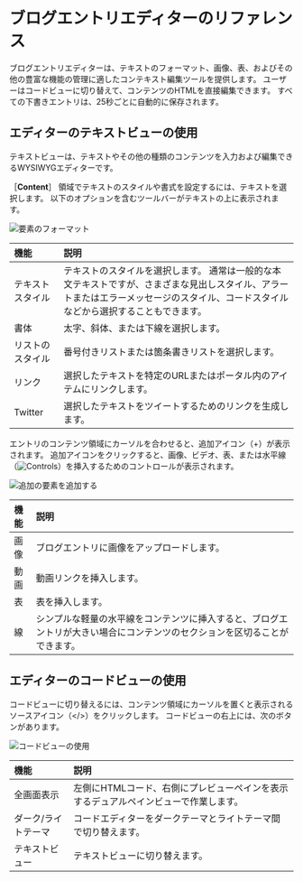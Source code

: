 # ブログエントリエディターのリファレンス

ブログエントリエディターは、テキストのフォーマット、画像、表、およびその他の豊富な機能の管理に適したコンテキスト編集ツールを提供します。 ユーザーはコードビューに切り替えて、コンテンツのHTMLを直接編集できます。 すべての下書きエントリは、25秒ごとに自動的に保存されます。

<a name="using-the-editors-text-view" />

## エディターのテキストビューの使用

テキストビューは、テキストやその他の種類のコンテンツを入力および編集できるWYSIWYGエディターです。

［**Content**］ 領域でテキストのスタイルや書式を設定するには、テキストを選択します。 以下のオプションを含むツールバーがテキストの上に表示されます。

![要素のフォーマット](./blog-entry-editor-reference/images/01.png)

| 機能       | 説明                                                                                          |
| :--- | :--- |
| テキストスタイル | テキストのスタイルを選択します。 通常は一般的な本文テキストですが、さまざまな見出しスタイル、アラートまたはエラーメッセージのスタイル、コードスタイルなどから選択することもできます。 |
| 書体       | 太字、斜体、または下線を選択します。                                                                          |
| リストのスタイル | 番号付きリストまたは箇条書きリストを選択します。                                                                    |
| リンク      | 選択したテキストを特定のURLまたはポータル内のアイテムにリンクします。                                                        |
| Twitter  | 選択したテキストをツイートするためのリンクを生成します。                                                                |

エントリのコンテンツ領域にカーソルを合わせると、追加アイコン（+）が表示されます。 追加アイコンをクリックすると、画像、ビデオ、表、または水平線（![Controls](../../images/icon-content-insert-controls.png)）を挿入するためのコントロールが表示されます。

![追加の要素を追加する](./blog-entry-editor-reference/images/02.png)

| 機能 | 説明                                                            |
| :--- | :--- |
| 画像 | ブログエントリに画像をアップロードします。                                         |
| 動画 | 動画リンクを挿入します。                                                  |
| 表  | 表を挿入します。                                                      |
| 線  | シンプルな軽量の水平線をコンテンツに挿入すると、ブログエントリが大きい場合にコンテンツのセクションを区切ることができます。 |

<a name="using-the-editors-code-view" />

## エディターのコードビューの使用

コードビューに切り替えるには、コンテンツ領域にカーソルを置くと表示されるソースアイコン（</>）をクリックします。 コードビューの右上には、次のボタンがあります。

![コードビューの使用](./blog-entry-editor-reference/images/03.png)

| 機能         | 説明                                           |
| :--- | :--- |
| 全画面表示      | 左側にHTMLコード、右側にプレビューペインを表示するデュアルペインビューで作業します。 |
| ダーク/ライトテーマ | コードエディターをダークテーマとライトテーマ間で切り替えます。              |
| テキストビュー    | テキストビューに切り替えます。                              |
